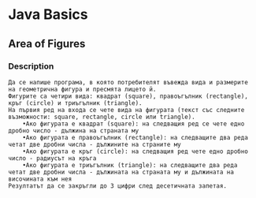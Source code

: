 # Java Basics

## Area of Figures

### Description
    Да се напише програма, в която потребителят въвежда вида и размерите на геометрична фигура и пресмята лицето й. 
    Фигурите са четири вида: квадрат (square), правоъгълник (rectangle), кръг (circle) и триъгълник (triangle).
    На първия ред на входа се чете вида на фигурата (текст със следните възможности: square, rectangle, circle или triangle). 
        •Ако фигурата е квадрат (square): на следващия ред се чете едно дробно число - дължина на страната му 
        •Ако фигурата е правоъгълник (rectangle): на следващите два реда четат две дробни числа - дължините на страните му 
        •Ако фигурата е кръг (circle): на следващия ред чете едно дробно число - радиусът на кръга 
        •Ако фигурата е триъгълник (triangle): на следващите два реда четат две дробни числа - дължината на страната му и дължината на височината към нея 
    Резултатът да се закръгли до 3 цифри след десетичната запетая.
